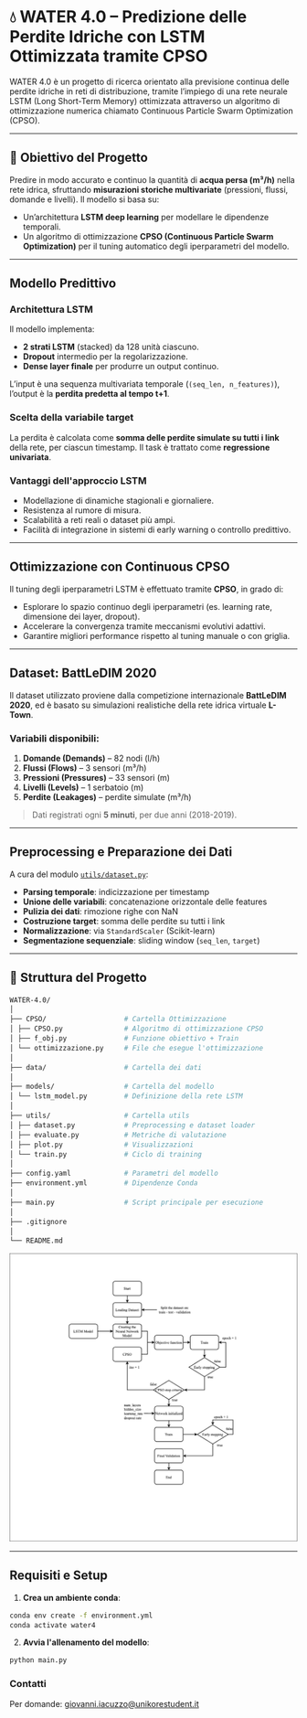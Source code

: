 # 💧 WATER 4.0 – Predizione delle Perdite Idriche con LSTM Ottimizzata tramite CPSO

WATER 4.0 è un progetto di ricerca orientato alla previsione continua delle perdite idriche in reti di distribuzione, tramite l’impiego di una rete neurale LSTM (Long Short-Term Memory) ottimizzata attraverso un algoritmo di ottimizzazione numerica chiamato Continuous Particle Swarm Optimization (CPSO).

---

## 📌 Obiettivo del Progetto

Predire in modo accurato e continuo la quantità di **acqua persa (m³/h)** nella rete idrica, sfruttando **misurazioni storiche multivariate** (pressioni, flussi, domande e livelli). Il modello si basa su:

- Un’architettura **LSTM deep learning** per modellare le dipendenze temporali.
- Un algoritmo di ottimizzazione **CPSO (Continuous Particle Swarm Optimization)** per il tuning automatico degli iperparametri del modello.

---

## Modello Predittivo

### Architettura LSTM

Il modello implementa:

- **2 strati LSTM** (stacked) da 128 unità ciascuno.
- **Dropout** intermedio per la regolarizzazione.
- **Dense layer finale** per produrre un output continuo.

L’input è una sequenza multivariata temporale (`(seq_len, n_features)`), l’output è la **perdita predetta al tempo t+1**.

### Scelta della variabile target

La perdita è calcolata come **somma delle perdite simulate su tutti i link** della rete, per ciascun timestamp. Il task è trattato come **regressione univariata**.

### Vantaggi dell'approccio LSTM

- Modellazione di dinamiche stagionali e giornaliere.
- Resistenza al rumore di misura.
- Scalabilità a reti reali o dataset più ampi.
- Facilità di integrazione in sistemi di early warning o controllo predittivo.

---

## Ottimizzazione con Continuous CPSO

Il tuning degli iperparametri LSTM è effettuato tramite **CPSO**, in grado di:

- Esplorare lo spazio continuo degli iperparametri (es. learning rate, dimensione dei layer, dropout).
- Accelerare la convergenza tramite meccanismi evolutivi adattivi.
- Garantire migliori performance rispetto al tuning manuale o con griglia.

---

## Dataset: BattLeDIM 2020

Il dataset utilizzato proviene dalla competizione internazionale **BattLeDIM 2020**, ed è basato su simulazioni realistiche della rete idrica virtuale **L-Town**.

### Variabili disponibili:

1. **Domande (Demands)** – 82 nodi (l/h)
2. **Flussi (Flows)** – 3 sensori (m³/h)
3. **Pressioni (Pressures)** – 33 sensori (m)
4. **Livelli (Levels)** – 1 serbatoio (m)
5. **Perdite (Leakages)** – perdite simulate (m³/h)

> Dati registrati ogni **5 minuti**, per due anni (2018-2019).

---

## Preprocessing e Preparazione dei Dati

A cura del modulo [`utils/dataset.py`](utils/dataset.py):

- **Parsing temporale**: indicizzazione per timestamp
- **Unione delle variabili**: concatenazione orizzontale delle features
- **Pulizia dei dati**: rimozione righe con NaN
- **Costruzione target**: somma delle perdite su tutti i link
- **Normalizzazione**: via `StandardScaler` (Scikit-learn)
- **Segmentazione sequenziale**: sliding window (`seq_len`, `target`)

---

## 📁 Struttura del Progetto

```bash
WATER-4.0/
│
├── CPSO/                   # Cartella Ottimizzazione
│ ├── CPSO.py               # Algoritmo di ottimizzazione CPSO
│ ├── f_obj.py              # Funzione obiettivo + Train
│ └── ottimizzazione.py     # File che esegue l'ottimizzazione
│
├── data/                   # Cartella dei dati
│
├── models/                 # Cartella del modello 
│ └── lstm_model.py         # Definizione della rete LSTM
│
├── utils/                  # Cartella utils
│ ├── dataset.py            # Preprocessing e dataset loader
│ ├── evaluate.py           # Metriche di valutazione
│ ├── plot.py               # Visualizzazioni
│ └── train.py              # Ciclo di training
│
├── config.yaml             # Parametri del modello
├── environment.yml         # Dipendenze Conda
│
├── main.py                 # Script principale per esecuzione
│
├── .gitignore
│
└── README.md
```

![LSTM-CPSO_flowchart](LSTM-CPSO-MODEL.png)

---

## Requisiti e Setup

1. **Crea un ambiente conda**:

```bash
conda env create -f environment.yml
conda activate water4
```

2. **Avvia l'allenamento del modello**:
```bash
python main.py
```
### Contatti
Per domande: [giovanni.iacuzzo@unikorestudent.it](mailto:giovanni.iacuzzo@unikorestudent.it)
